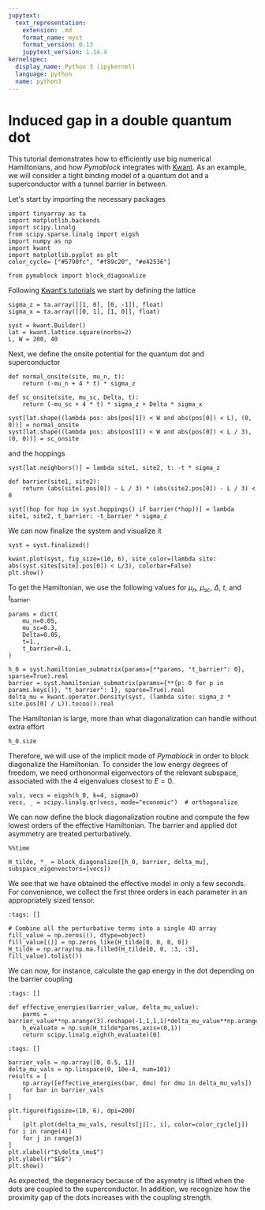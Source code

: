 ```yaml
---
jupytext:
  text_representation:
    extension: .md
    format_name: myst
    format_version: 0.13
    jupytext_version: 1.14.4
kernelspec:
  display_name: Python 3 (ipykernel)
  language: python
  name: python3
---
```


# Induced gap in a double quantum dot

This tutorial demonstrates how to efficiently use big numerical Hamiltonians,
and how _Pymablock_ integrates with [Kwant](https://kwant-project.org/).
As an example, we will consider a tight binding model of a quantum dot and
a superconductor with a tunnel barrier in between.

Let's start by importing the necessary packages

```{code-cell} ipython3
import tinyarray as ta
import matplotlib.backends
import scipy.linalg
from scipy.sparse.linalg import eigsh
import numpy as np
import kwant
import matplotlib.pyplot as plt
color_cycle= ["#5790fc", "#f89c20", "#e42536"]

from pymablock import block_diagonalize
```

Following [Kwant's tutorials](https://kwant-project.org/doc/1/tutorial/) we
start by defining the lattice

```{code-cell} ipython3
sigma_z = ta.array([[1, 0], [0, -1]], float)
sigma_x = ta.array([[0, 1], [1, 0]], float)

syst = kwant.Builder()
lat = kwant.lattice.square(norbs=2)
L, W = 200, 40
```

Next, we define the onsite potential for the quantum dot and superconductor

```{code-cell} ipython3
def normal_onsite(site, mu_n, t):
    return (-mu_n + 4 * t) * sigma_z

def sc_onsite(site, mu_sc, Delta, t):
    return (-mu_sc + 4 * t) * sigma_z + Delta * sigma_x

syst[lat.shape((lambda pos: abs(pos[1]) < W and abs(pos[0]) < L), (0, 0))] = normal_onsite
syst[lat.shape((lambda pos: abs(pos[1]) < W and abs(pos[0]) < L / 3), (0, 0))] = sc_onsite
```

and the hoppings

```{code-cell} ipython3
syst[lat.neighbors()] = lambda site1, site2, t: -t * sigma_z

def barrier(site1, site2):
    return (abs(site1.pos[0]) - L / 3) * (abs(site2.pos[0]) - L / 3) < 0

syst[(hop for hop in syst.hoppings() if barrier(*hop))] = lambda site1, site2, t_barrier: -t_barrier * sigma_z
```

We can now finalize the system and visualize it

```{code-cell} ipython3
syst = syst.finalized()

kwant.plot(syst, fig_size=(10, 6), site_color=(lambda site: abs(syst.sites[site].pos[0]) < L/3), colorbar=False)
plt.show()
```

To get the Hamiltonian, we use the following values for $\mu_n$, $\mu_{sc}$,
$\Delta$, $t$, and $t_{\text{barrier}}$.

```{code-cell} ipython3
params = dict(
    mu_n=0.05,
    mu_sc=0.3,
    Delta=0.05,
    t=1.,
    t_barrier=0.1,
)

h_0 = syst.hamiltonian_submatrix(params={**params, "t_barrier": 0}, sparse=True).real
barrier = syst.hamiltonian_submatrix(params={**{p: 0 for p in params.keys()}, "t_barrier": 1}, sparse=True).real
delta_mu = kwant.operator.Density(syst, (lambda site: sigma_z * site.pos[0] / L)).tocoo().real
```

The Hamiltonian is large, more than what diagonalization can handle without extra effort

```{code-cell} ipython3
h_0.size
```

Therefore, we will use of the implicit mode of _Pymablock_ in order to block
diagonalize the Hamiltonian.
To consider the low energy degrees of freedom, we need orthonormal eigenvectors of the relevant subspace, associated
with the $4$ eigenvalues closest to $E=0$.

```{code-cell} ipython3
vals, vecs = eigsh(h_0, k=4, sigma=0)
vecs, _ = scipy.linalg.qr(vecs, mode="economic")  # orthogonalize
```

We can now define the block diagonalization routine and compute the few lowest orders of the effective Hamiltonian. The barrier and applied dot asymmetry are treated perturbatively.

```{code-cell} ipython3
%%time

H_tilde, *_ = block_diagonalize([h_0, barrier, delta_mu], subspace_eigenvectors=[vecs])
```

We see that we have obtained the effective model in only a few seconds. For convenience, we collect the first three orders in each parameter in an appropriately sized tensor.

```{code-cell} ipython3
:tags: []

# Combine all the perturbative terms into a single 4D array
fill_value = np.zeros((), dtype=object)
fill_value[()] = np.zeros_like(H_tilde[0, 0, 0, 0])
H_tilde = np.array(np.ma.filled(H_tilde[0, 0, :3, :3], fill_value).tolist())
```

We can now, for instance, calculate the gap energy in the dot depending on the barrier coupling

```{code-cell} ipython3
:tags: []

def effective_energies(barrier_value, delta_mu_value):
    parms = barrier_value**np.arange(3).reshape(-1,1,1,1)*delta_mu_value**np.arange(3).reshape(1,-1,1,1)
    h_evaluate = np.sum(H_tilde*parms,axis=(0,1))
    return scipy.linalg.eigh(h_evaluate)[0]
```

```{code-cell} ipython3
:tags: []

barrier_vals = np.array([0, 0.5, 1])
delta_mu_vals = np.linspace(0, 10e-4, num=101)
results = [
    np.array([effective_energies(bar, dmu) for dmu in delta_mu_vals])
    for bar in barrier_vals
]

plt.figure(figsize=(10, 6), dpi=200)
[
    [plt.plot(delta_mu_vals, results[j][:, i], color=color_cycle[j]) for i in range(4)]
    for j in range(3)
]
plt.xlabel(r"$\delta_\mu$")
plt.ylabel(r"$E$")
plt.show()
```

As expected, the degeneracy because of the asymetry is lifted when the dots are coupled to the superconductor. In addition, we recognize how the proximity gap of the dots increases with the coupling strength.
